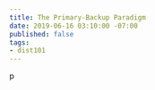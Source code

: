 ```yaml
---
title: The Primary-Backup Paradigm
date: 2019-06-16 03:10:00 -07:00
published: false
tags:
- dist101
---
```


p